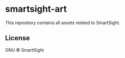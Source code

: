 # smartsight-art

This repository contains all assets related to SmartSight.

## License

GNU © SmartSight
